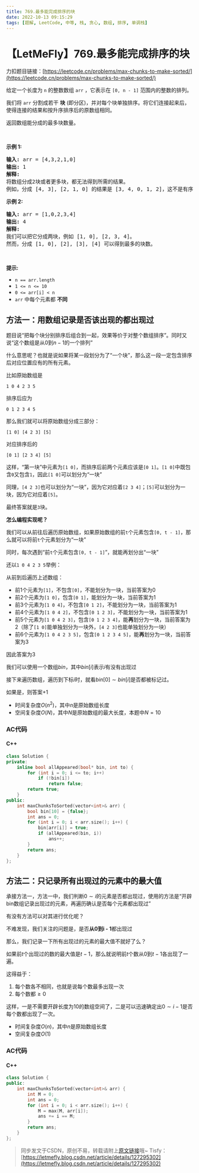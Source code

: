 ```yaml
---
title: 769.最多能完成排序的块
date: 2022-10-13 09:15:29
tags: [题解, LeetCode, 中等, 栈, 贪心, 数组, 排序, 单调栈]
---
```


# 【LetMeFly】769.最多能完成排序的块

力扣题目链接：[https://leetcode.cn/problems/max-chunks-to-make-sorted/](https://leetcode.cn/problems/max-chunks-to-make-sorted/)

<p>给定一个长度为 <code>n</code> 的整数数组 <code>arr</code> ，它表示在 <code>[0, n - 1]</code> 范围内的整数的排列。</p>

<p>我们将 <code>arr</code> 分割成若干 <strong>块</strong> (即分区)，并对每个块单独排序。将它们连接起来后，使得连接的结果和按升序排序后的原数组相同。</p>

<p>返回数组能分成的最多块数量。</p>

<p>&nbsp;</p>

<p><strong>示例 1:</strong></p>

<pre>
<strong>输入:</strong> arr = [4,3,2,1,0]
<strong>输出:</strong> 1
<strong>解释:</strong>
将数组分成2块或者更多块，都无法得到所需的结果。
例如，分成 [4, 3], [2, 1, 0] 的结果是 [3, 4, 0, 1, 2]，这不是有序的数组。
</pre>

<p><strong>示例 2:</strong></p>

<pre>
<strong>输入:</strong> arr = [1,0,2,3,4]
<strong>输出:</strong> 4
<strong>解释:</strong>
我们可以把它分成两块，例如 [1, 0], [2, 3, 4]。
然而，分成 [1, 0], [2], [3], [4] 可以得到最多的块数。
</pre>

<p>&nbsp;</p>

<p><strong>提示:</strong></p>

<ul>
	<li><code>n == arr.length</code></li>
	<li><code>1 &lt;= n &lt;= 10</code></li>
	<li><code>0 &lt;= arr[i] &lt; n</code></li>
	<li><code>arr</code>&nbsp;中每个元素都 <strong>不同</strong></li>
</ul>


    
## 方法一：用数组记录是否该出现的都出现过

题目说“把每个块分别排序后组合到一起，效果等价于对整个数组排序”。同时又说“这个数组是从$0$到$n-1$的一个排列”

什么意思呢？也就是说如果将某一段划分为了“一个块”，那么这一段一定包含排序后对应位置应有的所有元素。

比如原始数组是

```
1 0 4 2 3 5
```

排序后应为

```
0 1 2 3 4 5
```

那么我们就可以将原始数组分成三部分：

```
[1 0] [4 2 3] [5]
```

对应排序后的

```
[0 1] [2 3 4] [5]
```

这样，“第一块”中元素为```[1 0]```，而排序后前两个元素应该是```[0 1]```。```[1 0]```中既包含```0```又包含```1```，因此```[1 0]```可以划分为“一块”

同理，```[4 2 3]```也可以划分为“一块”，因为它对应着```[2 3 4]```；```[5]```可以划分为一块，因为它对应着```[5]```。

最终答案就是```3```块。

**怎么编程实现呢？**

我们可以从前往后遍历原始数组，如果原始数组的前```t```个元素包含```[0, t - 1]```，那么就可以将前```t```个元素划分为“一块”

同时，每次遇到“前```t```个元素包含```[0, t - 1]```”，就能再划分出“一块”

还以```1 0 4 2 3 5```举例：

从前到后遍历上述数组：

+ 前$1$个元素为```[1]```，不包含```[0]```，不能划分为一块，当前答案为$0$
+ 前$2$个元素为```[1 0]```，包含```[0 1]```，能划分为一块，当前答案为$1$
+ 前$3$个元素为```[1 0 4]```，不包含```[0 1 2]```，不能划分为一块，当前答案为$1$
+ 前$4$个元素为```[1 0 4 2]```，不包含```[0 1 2 3]```，不能划分为一块，当前答案为$1$
+ 前$5$个元素为```[1 0 4 2 3]```，包含```[0 1 2 3 4]```，能**再**划分为一块，当前答案为$2$（除了```[1 0]```能单独划分为一块外，```[4 2 3]```也能单独划分为一块）
+ 前$6$个元素为```[1 0 4 2 3 5]```，包含```[0 1 2 3 4 5]```，能**再**划分为一块，当前答案为$3$

因此答案为$3$

我们可以使用一个数组$bin$，其中$bin[i]$表示$i$有没有出现过

接下来遍历数组，遍历到下标$i$时，就看$bin[0]\sim bin[i]$是否都被标记过。

如果是，则答案+1

+ 时间复杂度$O(n^2)$，其中$n$是原始数组长度
+ 空间复杂度$O(N)$，其中$N$是原始数组的最大长度，本题中$N=10$

### AC代码

#### C++

```cpp
class Solution {
private:
    inline bool allAppeared(bool* bin, int to) {
        for (int i = 0; i <= to; i++)
            if (!bin[i])
                return false;
        return true;
    }
public:
    int maxChunksToSorted(vector<int>& arr) {
        bool bin[10] = {false};
        int ans = 0;
        for (int i = 0; i < arr.size(); i++) {
            bin[arr[i]] = true;
            if (allAppeared(bin, i))
                ans++;
        }
        return ans;
    }
};
```

## 方法二：只记录所有出现过的元素中的最大值

承接方法一，方法一中，我们判断$0\sim i$的元素是否都出现过，使用的方法是“开辟bin数组记录出现过的元素，再遍历确认是否每个元素都出现过”

有没有方法可以对其进行优化呢？

不难发现，我们关注的问题是，是否**从0到i - 1**都出现过

那么，我们记录一下所有出现过的元素的最大值不就好了么？

如果前$t$个出现过的数的最大值是$t-1$，那么就说明前$t$个数从$0$到$t-1$各出现了一遍。

这得益于：

1. 每个数各不相同，也就是说每个数最多出现一次
2. 每个数都$\geq0$

这样，一是不需要开辟长度为10的数组空间了，二是可以迅速确定出$0\sim i - 1$是否每个数都出现了一次。

+ 时间复杂度$O(n)$，其中$n$是原始数组长度
+ 空间复杂度$O(1)$

### AC代码

#### C++

```cpp
class Solution {
public:
    int maxChunksToSorted(vector<int>& arr) {
        int M = 0;
        int ans = 0;
        for (int i = 0; i < arr.size(); i++) {
            M = max(M, arr[i]);
            ans += i == M;
        }
        return ans;
    }
};
```

> 同步发文于CSDN，原创不易，转载请附上[原文链接](https://leetcode.letmefly.xyz/2022/10/13/LeetCode%200769.%E6%9C%80%E5%A4%9A%E8%83%BD%E5%AE%8C%E6%88%90%E6%8E%92%E5%BA%8F%E7%9A%84%E5%9D%97/)哦~
> Tisfy：[https://letmefly.blog.csdn.net/article/details/127295302](https://letmefly.blog.csdn.net/article/details/127295302)
